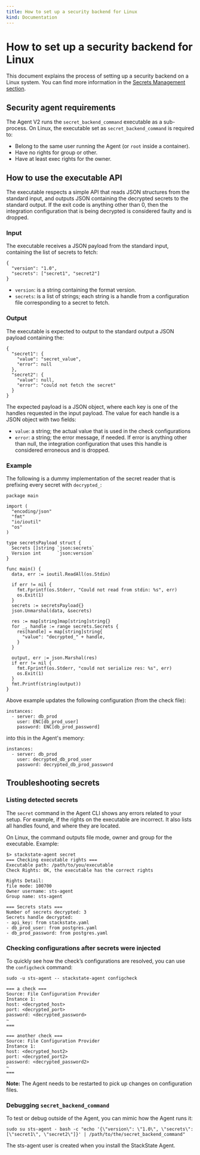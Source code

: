 ```yaml
---
title: How to set up a security backend for Linux
kind: Documentation
---
```


# How to set up a security backend for Linux

This document explains the process of setting up a security backend on a Linux system. You can find more information in the [Secrets Management section](secrets_management.md).

## Security agent requirements

The Agent V2 runs the `secret_backend_command` executable as a sub-process. On Linux, the executable set as `secret_backend_command` is required to:

* Belong to the same user running the Agent \(or `root` inside a container\).
* Have no rights for group or other.
* Have at least exec rights for the owner.

## How to use the executable API

The executable respects a simple API that reads JSON structures from the standard input, and outputs JSON containing the decrypted secrets to the standard output. If the exit code is anything other than 0, then the integration configuration that is being decrypted is considered faulty and is dropped.

### Input

The executable receives a JSON payload from the standard input, containing the list of secrets to fetch:

```text
{
  "version": "1.0",
  "secrets": ["secret1", "secret2"]
}
```

* `version`: is a string containing the format version.
* `secrets`: is a list of strings; each string is a handle from a configuration file corresponding to a secret to fetch.

### Output

The executable is expected to output to the standard output a JSON payload containing the:

```text
{
  "secret1": {
    "value": "secret_value",
    "error": null
  },
  "secret2": {
    "value": null,
    "error": "could not fetch the secret"
  }
}
```

The expected payload is a JSON object, where each key is one of the handles requested in the input payload. The value for each handle is a JSON object with two fields:

* `value`: a string; the actual value that is used in the check configurations
* `error`: a string; the error message, if needed. If error is anything other than null, the integration configuration that uses this handle is considered erroneous and is dropped.

### Example

The following is a dummy implementation of the secret reader that is prefixing every secret with `decrypted_`:

```text
package main

import (
  "encoding/json"
  "fmt"
  "io/ioutil"
  "os"
)

type secretsPayload struct {
  Secrets []string `json:secrets`
  Version int      `json:version`
}

func main() {
  data, err := ioutil.ReadAll(os.Stdin)

  if err != nil {
    fmt.Fprintf(os.Stderr, "Could not read from stdin: %s", err)
    os.Exit(1)
  }
  secrets := secretsPayload{}
  json.Unmarshal(data, &secrets)

  res := map[string]map[string]string{}
  for _, handle := range secrets.Secrets {
    res[handle] = map[string]string{
      "value": "decrypted_" + handle,
    }
  }

  output, err := json.Marshal(res)
  if err != nil {
    fmt.Fprintf(os.Stderr, "could not serialize res: %s", err)
    os.Exit(1)
  }
  fmt.Printf(string(output))
}
```

Above example updates the following configuration \(from the check file\):

```text
instances:
  - server: db_prod
    user: ENC[db_prod_user]
    password: ENC[db_prod_password]
```

into this in the Agent's memory:

```text
instances:
  - server: db_prod
    user: decrypted_db_prod_user
    password: decrypted_db_prod_password
```

## Troubleshooting secrets

### Listing detected secrets

The `secret` command in the Agent CLI shows any errors related to your setup. For example, if the rights on the executable are incorrect. It also lists all handles found, and where they are located.

On Linux, the command outputs file mode, owner and group for the executable. Example:

```text
$> stackstate-agent secret
=== Checking executable rights ===
Executable path: /path/to/you/executable
Check Rights: OK, the executable has the correct rights

Rights Detail:
file mode: 100700
Owner username: sts-agent
Group name: sts-agent

=== Secrets stats ===
Number of secrets decrypted: 3
Secrets handle decrypted:
- api_key: from stackstate.yaml
- db_prod_user: from postgres.yaml
- db_prod_password: from postgres.yaml
```

### Checking configurations after secrets were injected

To quickly see how the check’s configurations are resolved, you can use the `configcheck` command:

```text
sudo -u sts-agent -- stackstate-agent configcheck

=== a check ===
Source: File Configuration Provider
Instance 1:
host: <decrypted_host>
port: <decrypted_port>
password: <decrypted_password>
~
===

=== another check ===
Source: File Configuration Provider
Instance 1:
host: <decrypted_host2>
port: <decrypted_port2>
password: <decrypted_password2>
~
===
```

**Note:** The Agent needs to be restarted to pick up changes on configuration files.

### Debugging `secret_backend_command`

To test or debug outside of the Agent, you can mimic how the Agent runs it:

```text
sudo su sts-agent - bash -c "echo '{\"version\": \"1.0\", \"secrets\": [\"secret1\", \"secret2\"]}' | /path/to/the/secret_backend_command"
```

The sts-agent user is created when you install the StackState Agent.

